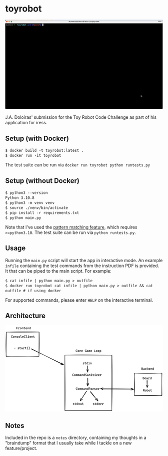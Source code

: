 # toyrobot

![](./notes/toyrobot.gif)

J.A. Doloiras' submission for the Toy Robot Code Challenge as part of his application for iress.

## Setup (with Docker)

```console
$ docker build -t toyrobot:latest .
$ docker run -it toyrobot
```

The test suite can be run via `docker run toyrobot python runtests.py`

## Setup (without Docker)

```console
$ python3 --version 
Python 3.10.8
$ python3 -m venv venv
$ source ./venv/bin/activate
$ pip install -r requirements.txt
$ python main.py
```

Note that I've used the [pattern matching feature](https://peps.python.org/pep-0634/), which requires `>=python3.10`.
The test suite can be run via `python runtests.py`.

## Usage

Running the `main.py` script will start the app in interactive mode. An example `infile` containing the test commands
from the instruction PDF is provided. It that can be piped to the main script. For example:

```console
$ cat infile | python main.py > outfile
$ docker run toyrobot cat infile | python main.py > outfile && cat outfile # if using docker
```

For supported commands, please enter `HELP` on the interactive terminal.

## Architecture

![](./notes/images/architecture.png)

## Notes

Included in the repo is a `notes` directory, containing my thoughts in a "braindump" format that I usually take while I
tackle on a new feature/project.
